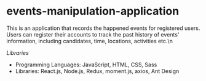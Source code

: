 # events-manipulation-application

This is an application that records the happened events for registered users. Users can register their accounts to track the past history of events' information, including candidates, time, locations, activities etc.\n

<em>Libraries</em>

- Programming Languages: JavaScript, HTML, CSS, Sass
- Libraries: React.js, Node.js, Redux, moment.js, axios, Ant Design
